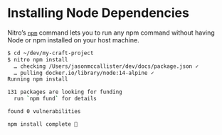 # Installing Node Dependencies

Nitro’s [`npm`](commands.md#npm) command lets you to run any npm command without having Node or npm installed on your host machine.

```bash
$ cd ~/dev/my-craft-project
$ nitro npm install
  … checking /Users/jasonmccallister/dev/docs/package.json ✓
  … pulling docker.io/library/node:14-alpine ✓
Running npm install

131 packages are looking for funding
  run `npm fund` for details

found 0 vulnerabilities

npm install complete 🤘
```
